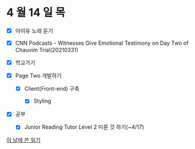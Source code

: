 # 4 월 14 일 목

- [x] 아이유 노래 듣기

- [x] CNN Podcasts - Witnesses Give Emotional Testimony on Day Two of Chauvim Trial(20210331)

- [x] 학교가기

- [x] Page Two 개발하기

  - [x] Client(Front-end) 구축

    - [x] Styling

- [x] 공부

  - [x] Junior Reading Tutor Level 2 미룬 것 하기(~4/17)

[이 날에 쓴 일기](../../../diary/2022/4/14.md)

